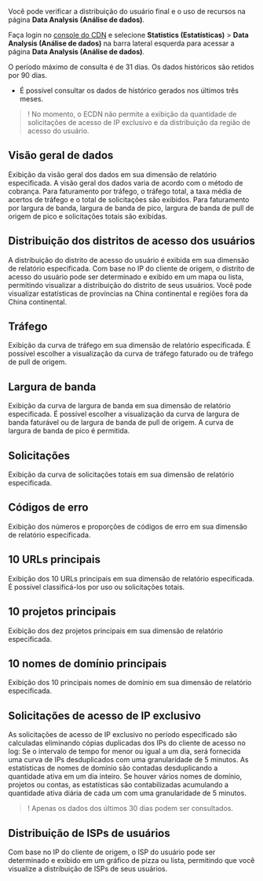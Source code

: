 Você pode verificar a distribuição do usuário final e o uso de recursos na página **Data Analysis (Análise de dados)**.

Faça login no [console do CDN](https://console.cloud.tencent.com/cdn) e selecione **Statistics (Estatísticas)** > **Data Analysis (Análise de dados)** na barra lateral esquerda para acessar a página **Data Analysis (Análise de dados)**.

O período máximo de consulta é de 31 dias. Os dados históricos são retidos por 90 dias.
- É possível consultar os dados de histórico gerados nos últimos três meses.

>! No momento, o ECDN não permite a exibição da quantidade de solicitações de acesso de IP exclusivo e da distribuição da região de acesso do usuário.

## Visão geral de dados

Exibição da visão geral dos dados em sua dimensão de relatório especificada. 
A visão geral dos dados varia de acordo com o método de cobrança.
Para faturamento por tráfego, o tráfego total, a taxa média de acertos de tráfego e o total de solicitações são exibidos.
Para faturamento por largura de banda, largura de banda de pico, largura de banda de pull de origem de pico e solicitações totais são exibidas. 


## Distribuição dos distritos de acesso dos usuários

A distribuição do distrito de acesso do usuário é exibida em sua dimensão de relatório especificada. Com base no IP do cliente de origem, o distrito de acesso do usuário pode ser determinado e exibido em um mapa ou lista, permitindo visualizar a distribuição do distrito de seus usuários. Você pode visualizar estatísticas de províncias na China continental e regiões fora da China continental.


## Tráfego

Exibição da curva de tráfego em sua dimensão de relatório especificada. É possível escolher a visualização da curva de tráfego faturado ou de tráfego de pull de origem.


## Largura de banda

Exibição da curva de largura de banda em sua dimensão de relatório especificada. É possível escolher a visualização da curva de largura de banda faturável ou de largura de banda de pull de origem. A curva de largura de banda de pico é permitida.


## Solicitações

Exibição da curva de solicitações totais em sua dimensão de relatório especificada.


## Códigos de erro

Exibição dos números e proporções de códigos de erro em sua dimensão de relatório especificada.


## 10 URLs principais

Exibição dos 10 URLs principais em sua dimensão de relatório especificada. É possível classificá-los por uso ou solicitações totais.


## 10 projetos principais

Exibição dos dez projetos principais em sua dimensão de relatório especificada.

## 10 nomes de domínio principais

Exibição dos 10 principais nomes de domínio em sua dimensão de relatório especificada.

## Solicitações de acesso de IP exclusivo

As solicitações de acesso de IP exclusivo no período especificado são calculadas eliminando cópias duplicadas dos IPs do cliente de acesso no log:
Se o intervalo de tempo for menor ou igual a um dia, será fornecida uma curva de IPs desduplicados com uma granularidade de 5 minutos.
As estatísticas de nomes de domínio são contadas desduplicando a quantidade ativa em um dia inteiro. Se houver vários nomes de domínio, projetos ou contas, as estatísticas são contabilizadas acumulando a quantidade ativa diária de cada um com uma granularidade de 5 minutos.
>! Apenas os dados dos últimos 30 dias podem ser consultados.



## Distribuição de ISPs de usuários

Com base no IP do cliente de origem, o ISP do usuário pode ser determinado e exibido em um gráfico de pizza ou lista, permitindo que você visualize a distribuição de ISPs de seus usuários.

